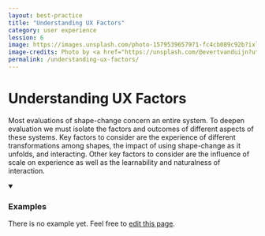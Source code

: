 ```yaml
---
layout: best-practice
title: "Understanding UX Factors"
category: user experience
lession: 6
image: https://images.unsplash.com/photo-1579539657971-fc4cb089c92b?ixlib=rb-1.2.1&ixid=eyJhcHBfaWQiOjEyMDd9&auto=format&fit=crop&w=1950&q=80
image-credits: Photo by <a href="https://unsplash.com/@evertvanduijn?utm_source=unsplash&amp;utm_medium=referral&amp;utm_content=creditCopyText">Evert van Duijn</a> on <a href="/s/photos/soil?utm_source=unsplash&amp;utm_medium=referral&amp;utm_content=creditCopyText">Unsplash</a>
permalink: /understanding-ux-factors/
---
```


# Understanding UX Factors
Most evaluations of shape-change concern an entire system. To deepen evaluation we must isolate the factors and outcomes of different aspects of these systems. Key factors to consider are the experience of different transformations among shapes, the impact of using shape-change as it unfolds, and interacting. Other key factors to consider are the influence of scale on experience as well as the learnability and naturalness of interaction.

<details markdown="1" open>
<summary><h3>Examples</h3></summary> 
There is no example yet. Feel free to <a href="{{ site.repo }}/edit/master/{{ page.path }}" target="_blank"><i class="fa fa-edit fa-fw"></i> edit this page</a>.
</details>
